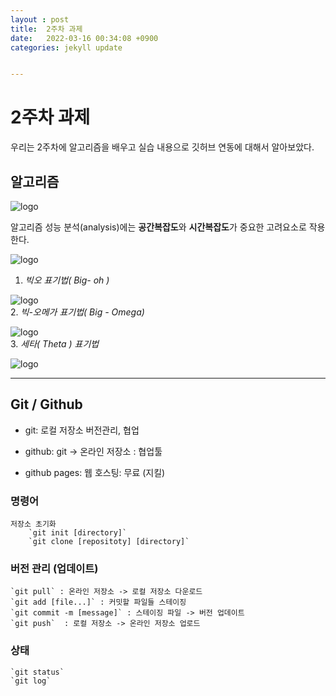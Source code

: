 ```yaml
---
layout : post
title:  2주차 과제
date:   2022-03-16 00:34:08 +0900
categories: jekyll update


---
```


# 2주차 과제

우리는 2주차에 알고리즘을 배우고 실습 내용으로 깃허브 연동에 대해서 알아보았다.

## 알고리즘

![logo](https://scontent-ssn1-1.xx.fbcdn.net/v/t1.18169-9/10734235_1553914438154408_7571793806936051752_n.png?stp=dst-png_s526x395&_nc_cat=102&ccb=1-5&_nc_sid=09cbfe&_nc_ohc=lQfBp4YVzrEAX-Ni1Q8&_nc_ht=scontent-ssn1-1.xx&oh=00_AT86udJCfHaJNdskzGDeZcR8_f3azwi8kRG0ctInKwfO_g&oe=62580A61)


알고리즘 성능 분석(analysis)에는 **공간복잡도**와 **시간복잡도**가 중요한 고려요소로 작용한다.  

![logo](https://t1.daumcdn.net/cfile/tistory/99275E4D5B78408624)


1. *빅오 표기법( Big- oh )* 

![logo](https://t1.daumcdn.net/cfile/tistory/267A5850533CF39105)    
2. *빅-오메가 표기법( Big - Omega)* 

![logo](https://t1.daumcdn.net/cfile/tistory/2207F248533CF39E26)    
3. *세타( Theta ) 표기법*   

![logo](https://t1.daumcdn.net/cfile/tistory/211FDA35533CF5B21A)    

---

## Git / Github

* git: 로컬 저장소 버전관리, 협업
* github: git -> 온라인 저장소 : 협업툴

* github pages: 웹 호스팅: 무료 (지킬)


### 명령어  
```
저장소 초기화      
    `git init [directory]`   
    `git clone [repositoty] [directory]`

```    

### 버전 관리 (업데이트)
```
`git pull` : 온라인 저장소 -> 로컬 저장소 다운로드        
`git add [file...]` : 커밋할 파일들 스테이징    
`git commit -m [message]` : 스테이징 파일 -> 버전 업데이트   
`git push`  : 로컬 저장소 -> 온라인 저장소 업로드
```    

### 상태
    `git status`    
    `git log`   






